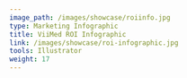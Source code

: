 ```yaml
---
image_path: /images/showcase/roiinfo.jpg
type: Marketing Infographic
title: ViiMed ROI Infographic
link: /images/showcase/roi-infographic.jpg
tools: Illustrator
weight: 17
---
```

